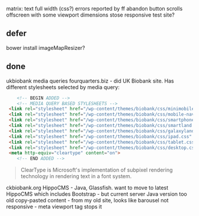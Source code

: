 matrix:
text full width
(css?) errors reported by ff
abandon button scrolls offscreen with some viewport dimensions
stose responsive test site?

## defer

bower install imageMapResizer?


## done

ukbiobank media queries
fourquarters.biz - did UK Biobank site. Has different stylesheets selected by media query:

```html
    <!-- BEGIN ADDED -->
    <!-- MEDIA QUERY BASED STYLESHEETS -->
 <link rel="stylesheet" href="/wp-content/themes/biobank/css/minimobile.css" media="screen and (min-width:40px) and (max-width:319px)">
 <link rel="stylesheet" href="/wp-content/themes/biobank/css/mobile-nav.css" media="screen and (min-width: 40px) and (max-width: 750px)">
 <link rel="stylesheet" href="/wp-content/themes/biobank/css/smartphone.css" media="screen and (min-width:320px) and (max-width:480px)">
 <link rel="stylesheet" href="/wp-content/themes/biobank/css/smartland.css" media="screen and (min-width:479px) and (max-width:567px)">
 <link rel="stylesheet" href="/wp-content/themes/biobank/css/galaxyland.css" media="screen and (min-width: 685px) and (max-width: 760px)">
 <link rel="stylesheet" href="/wp-content/themes/biobank/css/ipad.css" media="screen and (min-width: 761px) and (max-width: 1025px)">
 <link rel="stylesheet" href="/wp-content/themes/biobank/css/tablet.css" media="screen and (min-width: 1023px) and (max-width: 1025px)">
 <link rel="stylesheet" href="/wp-content/themes/biobank/css/desktop.css" media="screen and (min-width: 1026px)">
 <meta http-equiv="cleartype" content="on">
    <!-- END ADDED -->
```

>ClearType is Microsoft's implementation of subpixel rendering technology in rendering text in a font system. 

ckbiobank.org
HippoCMS - Java, Glassfish. want to move to latest HippoCMS which includes Bootstrap - but current server Java version too old
copy-pasted content - from my old site, looks like
barousel
not responsive - meta viewport tag stops it 
